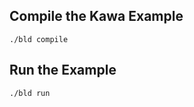 
## Compile the Kawa Example

```console
./bld compile
```

## Run the Example

```console
./bld run
```

<!-- ## Run the Tests

```console
./bld test
``` -->
